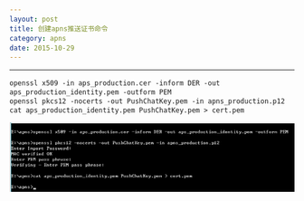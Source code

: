 ```yaml
---
layout: post
title: 创建apns推送证书命令
category: apns
date: 2015-10-29
---
```


---

    openssl x509 -in aps_production.cer -inform DER -out aps_production_identity.pem -outform PEM
    openssl pkcs12 -nocerts -out PushChatKey.pem -in apns_production.p12
    cat aps_production_identity.pem PushChatKey.pem > cert.pem
    
![pic](/res/img/blog/apns.jpg)

